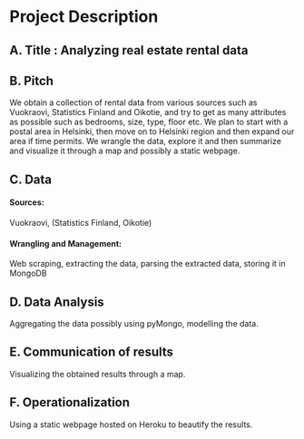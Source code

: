 # Project Description

## A. Title : Analyzing real estate rental data

## B. Pitch

We obtain a collection of rental data from various sources such as Vuokraovi, Statistics Finland and Oikotie, and try to get as many attributes as possible such as bedrooms, size, type, floor etc. We plan to start with a postal area in Helsinki, then move on to Helsinki region and then expand our area if time permits. We wrangle the data, explore it and then summarize and visualize it through a map and possibly a static webpage.

## C. Data

#### Sources:
Vuokraovi, (Statistics Finland, Oikotie)

####  Wrangling and Management:

Web scraping, extracting the data, parsing the extracted data, storing it in MongoDB

## D. Data Analysis

Aggregating the data possibly using pyMongo, modelling the data.

## E. Communication of results
Visualizing the obtained results through a map.

## F. Operationalization
Using a static webpage hosted on Heroku to beautify the results.
